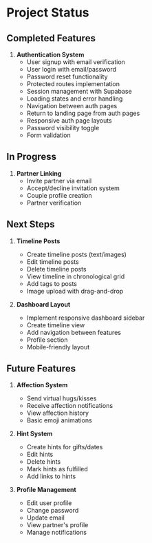 # Project Status

## Completed Features
1. **Authentication System**
   - User signup with email verification
   - User login with email/password
   - Password reset functionality
   - Protected routes implementation
   - Session management with Supabase
   - Loading states and error handling
   - Navigation between auth pages
   - Return to landing page from auth pages
   - Responsive auth page layouts
   - Password visibility toggle
   - Form validation

## In Progress
1. **Partner Linking**
   - Invite partner via email
   - Accept/decline invitation system
   - Couple profile creation
   - Partner verification

## Next Steps
1. **Timeline Posts**
   - Create timeline posts (text/images)
   - Edit timeline posts
   - Delete timeline posts
   - View timeline in chronological grid
   - Add tags to posts
   - Image upload with drag-and-drop

2. **Dashboard Layout**
   - Implement responsive dashboard sidebar
   - Create timeline view
   - Add navigation between features
   - Profile section
   - Mobile-friendly layout

## Future Features
1. **Affection System**
   - Send virtual hugs/kisses
   - Receive affection notifications
   - View affection history
   - Basic emoji animations

2. **Hint System**
   - Create hints for gifts/dates
   - Edit hints
   - Delete hints
   - Mark hints as fulfilled
   - Add links to hints

3. **Profile Management**
   - Edit user profile
   - Change password
   - Update email
   - View partner's profile
   - Manage notifications
